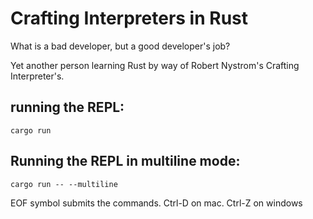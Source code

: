 # Crafting Interpreters in Rust

What is a bad developer, but a good developer's job?

Yet another person learning Rust by way of Robert Nystrom's Crafting Interpreter's.

## running the REPL:

`cargo run`

## Running the REPL in multiline mode:

`cargo run -- --multiline`

EOF symbol submits the commands. Ctrl-D on mac. Ctrl-Z on windows

